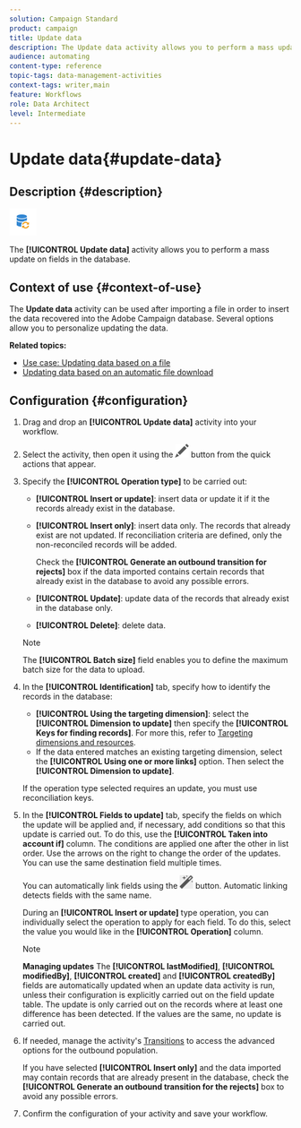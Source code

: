 ```yaml
---
solution: Campaign Standard
product: campaign
title: Update data
description: The Update data activity allows you to perform a mass update on fields in the database.
audience: automating
content-type: reference
topic-tags: data-management-activities
context-tags: writer,main
feature: Workflows
role: Data Architect
level: Intermediate
---
```


# Update data{#update-data}

## Description {#description}

![](assets/data_update.png)

The **[!UICONTROL Update data]** activity allows you to perform a mass update on fields in the database.

## Context of use {#context-of-use}

The **Update data** activity can be used after importing a file in order to insert the data recovered into the Adobe Campaign database. Several options allow you to personalize updating the data.

**Related topics:**

* [Use case: Updating data based on a file](../../automating/using/update-database-file.md)
* [Updating data based on an automatic file download](../../automating/using/update-data-automatic-download.md)

## Configuration {#configuration}

1. Drag and drop an **[!UICONTROL Update data]** activity into your workflow.
1. Select the activity, then open it using the ![](assets/edit_darkgrey-24px.png) button from the quick actions that appear.
1. Specify the **[!UICONTROL Operation type]** to be carried out:

    * **[!UICONTROL Insert or update]**: insert data or update it if it the records already exist in the database.
    * **[!UICONTROL Insert only]**: insert data only. The records that already exist are not updated. If reconciliation criteria are defined, only the non-reconciled records will be added.

      Check the **[!UICONTROL Generate an outbound transition for rejects]** box if the data imported contains certain records that already exist in the database to avoid any possible errors.
    
    * **[!UICONTROL Update]**: update data of the records that already exist in the database only.
    * **[!UICONTROL Delete]**: delete data.

   >[!NOTE]
   >
   >The **[!UICONTROL Batch size]** field enables you to define the maximum batch size for the data to upload.

1. In the **[!UICONTROL Identification]** tab, specify how to identify the records in the database:

    * **[!UICONTROL Using the targeting dimension]**: select the **[!UICONTROL Dimension to update]** then specify the **[!UICONTROL Keys for finding records]**. For more this, refer to [Targeting dimensions and resources](../../automating/using/query.md#targeting-dimensions-and-resources).
    * If the data entered matches an existing targeting dimension, select the **[!UICONTROL Using one or more links]** option. Then select the **[!UICONTROL Dimension to update]**.

   If the operation type selected requires an update, you must use reconciliation keys.

1. In the **[!UICONTROL Fields to update]** tab, specify the fields on which the update will be applied and, if necessary, add conditions so that this update is carried out. To do this, use the **[!UICONTROL Taken into account if]** column. The conditions are applied one after the other in list order. Use the arrows on the right to change the order of the updates. You can use the same destination field multiple times.

   You can automatically link fields using the ![](assets/wkf_magic_wand-24px.png) button. Automatic linking detects fields with the same name.

   During an **[!UICONTROL Insert or update]** type operation, you can individually select the operation to apply for each field. To do this, select the value you would like in the **[!UICONTROL Operation]** column.

   >[!NOTE]
   >
   >**Managing updates** The **[!UICONTROL lastModified]**, **[!UICONTROL modifiedBy]**, **[!UICONTROL created]** and **[!UICONTROL createdBy]** fields are automatically updated when an update data activity is run, unless their configuration is explicitly carried out on the field update table. The update is only carried out on the records where at least one difference has been detected. If the values are the same, no update is carried out.

1. If needed, manage the activity's [Transitions](../../automating/using/activity-properties.md) to access the advanced options for the outbound population.

   If you have selected **[!UICONTROL Insert only]** and the data imported may contain records that are already present in the database, check the **[!UICONTROL Generate an outbound transition for the rejects]** box to avoid any possible errors.

1. Confirm the configuration of your activity and save your workflow.
